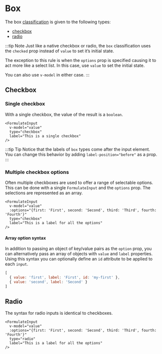 # Box

The box [classification](/guide/inputs/custom-inputs/#what-is-a-classification) is given to the following types:

- [checkbox](#checkbox)
- [radio](#radio)

:::tip Note
Just like a native checkbox or radio, the `box` classification uses the `checked`
prop instead of `value` to set it’s initial state.

The exception to this rule is when the `options` prop is specified causing it to
act more like a select list. In this case, use `value` to set the initial state.

You can also use `v-model` in either case.
:::

## Checkbox

### Single checkbox

With a single checkbox, the value of the result is a `boolean`.

```vue
<FormulateInput
  v-model="value"
  type="checkbox"
  label="This is a single checkbox"
/>
```

<demo-input-checkbox />

:::tip Tip
Notice that the labels of `box` types come after the input element. You can
change this behavior by adding `label-position="before"` as a prop.
:::

### Multiple checkbox options

Often multiple checkboxes are used to offer a range of selectable options. This
can be done with a single `FormulateInput` and the `options` prop. The
selections are represented as an array.

```vue
<FormulateInput
  v-model="value"
  :options="{first: 'First', second: 'Second', third: 'Third', fourth: 'Fourth'}"
  type="checkbox"
  label="This is a label for all the options"
/>
```

<demo-input-checkbox-multi />

#### Array option syntax

In addition to passing an object of key/value pairs as the `option` prop, you
can alternatively pass an array of objects with `value` and `label` properties.
Using this syntax you can optionally define an `id` attribute to be applied to
each `input`.

```js
[
  { value: 'first', label: 'First', id: 'my-first' },
  { value: 'second', label: 'Second' }
]
```

## Radio

The syntax for radio inputs is identical to checkboxes.

```vue
<FormulateInput
  v-model="value"
  :options="{first: 'First', second: 'Second', third: 'Third', fourth: 'Fourth'}"
  type="radio"
  label="This is a label for all the options"
/>
```

<demo-input-radio />

